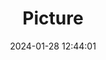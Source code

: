 ---
weight: 1
images:
- /images/edited/286.jpeg
title: Picture
date: 2024-01-28 12:44:01
tags: [luminarneo,work,ilce7m3,bear,animals]
---